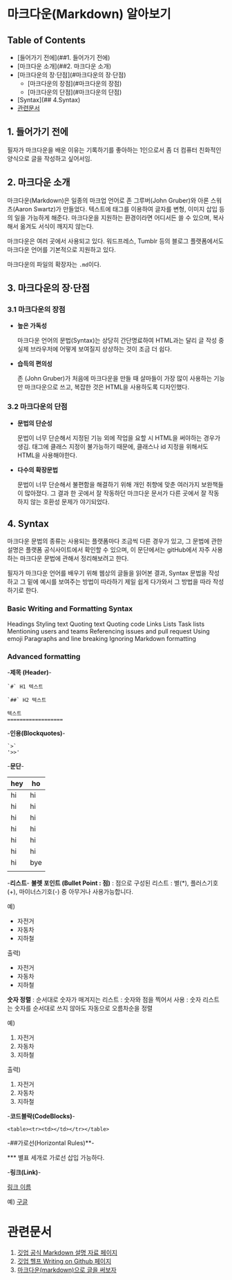 # 마크다운(Markdown) 알아보기

## Table of Contents

- [들어가기 전에](##1. 들어가기 전에)
- [마크다운 소개](##2. 마크다운 소개)
- [마크다운의 장·단점](#마크다운의 장·단점)
	+ [마크다운의 장점](#마크다운의 장점)
	+ [마크다운의 단점](#마크다운의 단점)
- [Syntax](## 4.Syntax)
- [관련문서](#관련문서)

## 1. 들어가기 전에
필자가 마크다운을 배운 이유는 기록하기를 좋아하는 1인으로서 좀 더 컴퓨터 친화적인 양식으로 글을 작성하고 싶어서임.


## 2. 마크다운 소개
마크다운(Markdown)은 일종의 마크업 언어로 존 그루버(John Gruber)와 아론 스워츠(Aaron Swartz)가 만들었다. 텍스트에 태그를 이용하여 글자를 변형, 이미지 삽입 등의 일을 가능하게 해준다. 마크다운을 지원하는 환경이라면 어디서든 쓸 수 있으며, 복사해서 옮겨도 서식이 깨지지 않는다. 

마크다운은 여러 곳에서 사용되고 있다. 워드프레스, Tumblr 등의 블로그 플랫폼에서도 마크다운 언어를 기본적으로 지원하고 있다. 

마크다운의 파일의 확장자는 `.md`이다.

## 3. 마크다운의 장·단점
### 3.1 마크다운의 장점

- **높은 가독성**
	
	마크다운 언어의 문법(Syntax)는 상당히 간단명료하여 HTML과는 달리 글 작성 중 실제 브라우저에 어떻게 보여질지 상상하는 것이 조금 더 쉽다. 

- **습득의 편의성** 
	
	존 (John Gruber)가 처음에 마크다운을 만들 때 살마들이 가장 많이 사용하는 기능만 마크다운으로 쓰고, 복잡한 것은 HTML을 사용하도록 디자인했다. 

### 3.2 마크다운의 단점
- **문법의 단순성** 


	문법이 너무 단순해서 지정된 기능 외에 작업을 요할 시 HTML을 써야하는 경우가 생김. 태그에 클래스 지정이 불가능하기 때문에, 클래스나 id 지정을 위해서도 HTML을 사용해야한다. 

- **다수의 확장문법**


	문법이 너무 단순해서 불편함을 해결하기 위해 개인 취향에 맞춘 여러가지 보완책들이 많아졌다. 그 결과 한 곳에서 잘 작동하던 마크다운 문서가 다른 곳에서 잘 작동하지 않는 호환성 문제가 야기되었다. 

## 4. Syntax

마크다운 문법의 종류는 사용되는 플랫폼마다 조금씩 다른 경우가 있고, 그 문법에 관한 설명은 플랫폼 공식사이트에서 확인할 수 있으며, 이 문단에서는 gitHub에서 자주 사용하는 마크다운 문법에 관해서 정리해보려고 한다. 

필자가 마크다운 언어를 배우기 위해 웹상의 글들을 읽어본 결과, Syntax 문법을 작성하고 그 밑에 예시를 보여주는 방법이 따라하기 제일 쉽게 다가와서 그 방법을 따라 작성하기로 한다. 

### Basic Writing and Formatting Syntax

Headings
Styling text
Quoting text
Quoting code
Links
Lists
Task lists
Mentioning users and teams
Referencing issues and pull request
Using emoji
Paragraphs and line breaking
Ignoring Markdown formatting


### Advanced formatting

 -**제목 (Header)**-

	`#` H1 텍스트

	`##` H2 텍스트

	텍스트
	==================

 -**인용(Blockquotes)**-
	
	`>`
	'>>'

 -**문단**-
 
| hey |  ho |
|-----|-----|
| hi  | hi  |
| hi  | hi  |
| hi  | hi  |
| hi  | hi  |
| hi  | hi  |
| hi  | hi  |
| hi  | bye |
|     |     |


 -**리스트**-
**불렛 포인트 (Bullet Point : 점)**
: 점으로 구성된 리스트
: 별(*), 플러스기호(+), 마이너스기호(-) 중 아무거나 사용가능합니다.

예) 
* 자전거
* 자동차
* 지하철

출력)
* 자전거
* 자동차
* 지하철


**숫자 정렬**
: 순서대로 숫자가 매겨지는 리스트
: 숫자와 점을 찍어서 사용 
: 숫자 리스트는 숫자를 순서대로 쓰지 않아도 자동으로 오름차순을 정렬

예)
1. 자전거
3. 자동차
7. 지하철

출력)
1. 자전거
2. 자동차
3. 지하철


 -**코드블락(CodeBlocks)**-

`<table><tr><td></td></tr></table>`

 -##가로선(Horizontal Rules)**-

*** 별표 세개로 가로선 삽입 가능하다.

 -**링크(Link)**-

[링크 이름](http://주소)

예) [구글](http://google.com)


# 관련문서
1. [깃업 공식 Markdown 설명 자료 페이지](https://guides.github.com/features/mastering-markdown/)
2. [깃업 헬프 Writing on Github 페이지](https://help.github.com/categories/writing-on-github/)
2. [마크다운(markdown)으로 글을 써보자](http://blog.kalkin7.com/2014/02/10/lets-write-using-markdown/)
